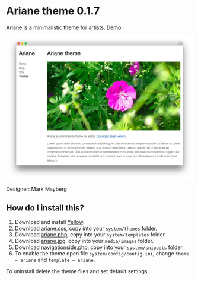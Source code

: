 Ariane theme 0.1.7
==================
Ariane is a minimalistic theme for artists. [Demo](http://demo.datenstrom.se/themes/ariane-theme).

![Screenshot](ariane-theme.jpg?raw=true)

Designer: Mark Mayberg

How do I install this?
----------------------
1. Download and install [Yellow](https://github.com/markseu/yellowcms/).  
2. Download [ariane.css](ariane.css?raw=true), copy into your `system/themes` folder.  
3. Download [ariane.php](ariane.php?raw=true), copy into your `system/templates` folder.  
4. Download [ariane.jpg](ariane.jpg?raw=true), copy into your `media/images` folder.  
5. Download [navigationside.php](https://github.com/markseu/yellowcms-extensions/blob/master/snippets/navigationside/navigationside.php?raw=true), copy into your `system/snippets` folder. 
6. To enable the theme open file `system/config/config.ini`, change `theme = ariane` and `template = ariane`.  

To uninstall delete the theme files and set default settings.